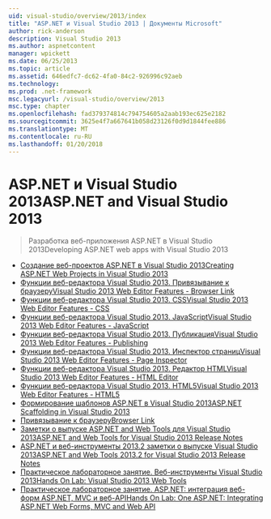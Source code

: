 ```yaml
---
uid: visual-studio/overview/2013/index
title: "ASP.NET и Visual Studio 2013 | Документы Microsoft"
author: rick-anderson
description: Visual Studio 2013
ms.author: aspnetcontent
manager: wpickett
ms.date: 06/25/2013
ms.topic: article
ms.assetid: 646edfc7-dc62-4fa0-84c2-926996c92aeb
ms.technology: 
ms.prod: .net-framework
msc.legacyurl: /visual-studio/overview/2013
msc.type: chapter
ms.openlocfilehash: fad379374814c794754605a2aab193ec625e2182
ms.sourcegitcommit: 3625e4f7a667641b058d23126f0d9d1844fee886
ms.translationtype: MT
ms.contentlocale: ru-RU
ms.lasthandoff: 01/20/2018
---
```

<a name="aspnet-and-visual-studio-2013"></a><span data-ttu-id="d2240-103">ASP.NET и Visual Studio 2013</span><span class="sxs-lookup"><span data-stu-id="d2240-103">ASP.NET and Visual Studio 2013</span></span>
====================
> <span data-ttu-id="d2240-104">Разработка веб-приложения ASP.NET в Visual Studio 2013</span><span class="sxs-lookup"><span data-stu-id="d2240-104">Developing ASP.NET web apps with Visual Studio 2013</span></span>


- [<span data-ttu-id="d2240-105">Создание веб-проектов ASP.NET в Visual Studio 2013</span><span class="sxs-lookup"><span data-stu-id="d2240-105">Creating ASP.NET Web Projects in Visual Studio 2013</span></span>](creating-web-projects-in-visual-studio.md)
- [<span data-ttu-id="d2240-106">Функции веб-редактора Visual Studio 2013. Привязывание к браузеру</span><span class="sxs-lookup"><span data-stu-id="d2240-106">Visual Studio 2013 Web Editor Features - Browser Link</span></span>](visual-studio-2013-web-editor-features-browser-link.md)
- [<span data-ttu-id="d2240-107">Функции веб-редактора Visual Studio 2013. CSS</span><span class="sxs-lookup"><span data-stu-id="d2240-107">Visual Studio 2013 Web Editor Features - CSS</span></span>](visual-studio-2013-web-editor-features-css.md)
- [<span data-ttu-id="d2240-108">Функции веб-редактора Visual Studio 2013. JavaScript</span><span class="sxs-lookup"><span data-stu-id="d2240-108">Visual Studio 2013 Web Editor Features - JavaScript</span></span>](visual-studio-2013-web-editor-features-javascript.md)
- [<span data-ttu-id="d2240-109">Функции веб-редактора Visual Studio 2013. Публикация</span><span class="sxs-lookup"><span data-stu-id="d2240-109">Visual Studio 2013 Web Editor Features - Publishing</span></span>](visual-studio-2013-web-editor-features-publishing.md)
- [<span data-ttu-id="d2240-110">Функции веб-редактора Visual Studio 2013. Инспектор страниц</span><span class="sxs-lookup"><span data-stu-id="d2240-110">Visual Studio 2013 Web Editor Features - Page Inspector</span></span>](visual-studio-2013-web-editor-features-page-inspector.md)
- [<span data-ttu-id="d2240-111">Функции веб-редактора Visual Studio 2013. Редактор HTML</span><span class="sxs-lookup"><span data-stu-id="d2240-111">Visual Studio 2013 Web Editor Features - HTML Editor</span></span>](visual-studio-2013-web-editor-features-html-editor.md)
- [<span data-ttu-id="d2240-112">Функции веб-редактора Visual Studio 2013. HTML5</span><span class="sxs-lookup"><span data-stu-id="d2240-112">Visual Studio 2013 Web Editor Features - HTML5</span></span>](visual-studio-2013-web-editor-features-html5.md)
- [<span data-ttu-id="d2240-113">Формирование шаблонов ASP.NET в Visual Studio 2013</span><span class="sxs-lookup"><span data-stu-id="d2240-113">ASP.NET Scaffolding in Visual Studio 2013</span></span>](aspnet-scaffolding-overview.md)
- [<span data-ttu-id="d2240-114">Привязывание к браузеру</span><span class="sxs-lookup"><span data-stu-id="d2240-114">Browser Link</span></span>](using-browser-link.md)
- [<span data-ttu-id="d2240-115">Заметки о выпуске ASP.NET and Web Tools для Visual Studio 2013</span><span class="sxs-lookup"><span data-stu-id="d2240-115">ASP.NET and Web Tools for Visual Studio 2013 Release Notes</span></span>](release-notes.md)
- [<span data-ttu-id="d2240-116">ASP.NET и веб-инструменты 2013.2 заметки о выпуске Visual Studio 2013</span><span class="sxs-lookup"><span data-stu-id="d2240-116">ASP.NET and Web Tools 2013.2 for Visual Studio 2013 Release Notes</span></span>](aspnet-and-web-tools-20132-preview-for-visual-studio-2013-release-notes.md)
- [<span data-ttu-id="d2240-117">Практическое лабораторное занятие. Веб-инструменты Visual Studio 2013</span><span class="sxs-lookup"><span data-stu-id="d2240-117">Hands On Lab: Visual Studio 2013 Web Tools</span></span>](visual-studio-2013-web-tools.md)
- [<span data-ttu-id="d2240-118">Практическое лабораторное занятие. ASP.NET: интеграция веб-форм ASP.NET, MVC и веб-API</span><span class="sxs-lookup"><span data-stu-id="d2240-118">Hands On Lab: One ASP.NET: Integrating ASP.NET Web Forms, MVC and Web API</span></span>](one-aspnet-integrating-aspnet-web-forms-mvc-and-web-api.md)
